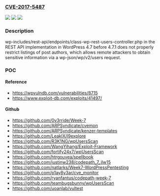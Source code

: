 ### [CVE-2017-5487](https://cve.mitre.org/cgi-bin/cvename.cgi?name=CVE-2017-5487)
![](https://img.shields.io/static/v1?label=Product&message=n%2Fa&color=blue)
![](https://img.shields.io/static/v1?label=Version&message=n%2Fa&color=blue)
![](https://img.shields.io/static/v1?label=Vulnerability&message=n%2Fa&color=brighgreen)

### Description

wp-includes/rest-api/endpoints/class-wp-rest-users-controller.php in the REST API implementation in WordPress 4.7 before 4.7.1 does not properly restrict listings of post authors, which allows remote attackers to obtain sensitive information via a wp-json/wp/v2/users request.

### POC

#### Reference
- https://wpvulndb.com/vulnerabilities/8715
- https://www.exploit-db.com/exploits/41497/

#### Github
- https://github.com/0v3rride/Week-7
- https://github.com/ARPSyndicate/cvemon
- https://github.com/ARPSyndicate/kenzer-templates
- https://github.com/LeakIX/l9explore
- https://github.com/R3K1NG/wpUsersScan
- https://github.com/WangYihang/Exploit-Framework
- https://github.com/fortify24x7/wpUsersScan
- https://github.com/htrgouvea/spellbook
- https://github.com/justinw238/codepath_7_jlw15
- https://github.com/natlarks/Week7-WordPressPentesting
- https://github.com/p1ay8y3ar/cve_monitor
- https://github.com/ryanfantus/codepath-week-7
- https://github.com/teambugsbunny/wpUsersScan
- https://github.com/uoanlab/vultest

